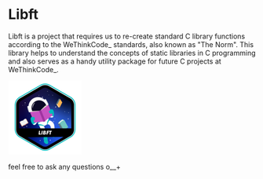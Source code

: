 # Libft

Libft is a project that requires us to re-create standard C library functions according to the WeThinkCode_ standards, also known as "The Norm". This library helps to understand the concepts of static libraries in C programming and also serves as a handy utility package for future C projects at WeThinkCode_.


![Libft Badge](libft/assets/299972587-9541e8ec-4910-4208-99da-ec77d6502c13.png)


feel free to ask any questions o__+
